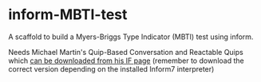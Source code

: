 # inform-MBTI-test

A scaffold to build a Myers-Briggs Type Indicator (MBTI) test using inform. 

Needs Michael Martin's Quip-Based Conversation and Reactable Quips which [can be downloaded from his IF page](https://hkn.eecs.berkeley.edu/~mcmartin/if/) (remember to download the correct version depending on the installed Inform7 interpreter)
